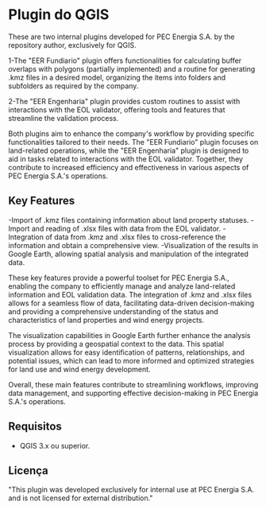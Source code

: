 # Plugin do QGIS

These are two internal plugins developed for PEC Energia S.A. by the repository author, exclusively for QGIS.

1-The "EER Fundiario" plugin offers functionalities for calculating buffer overlaps with polygons (partially implemented) and a routine for generating .kmz files in a desired model, organizing the items into folders and subfolders as required by the company.

2-The "EER Engenharia" plugin provides custom routines to assist with interactions with the EOL validator, offering tools and features that streamline the validation process.

Both plugins aim to enhance the company's workflow by providing specific functionalities tailored to their needs. The "EER Fundiario" plugin focuses on land-related operations, while the "EER Engenharia" plugin is designed to aid in tasks related to interactions with the EOL validator. Together, they contribute to increased efficiency and effectiveness in various aspects of PEC Energia S.A.'s operations.

## Key Features
-Import of .kmz files containing information about land property statuses.
-Import and reading of .xlsx files with data from the EOL validator.
-Integration of data from .kmz and .xlsx files to cross-reference the information and obtain a comprehensive view.
-Visualization of the results in Google Earth, allowing spatial analysis and manipulation of the integrated data.

These key features provide a powerful toolset for PEC Energia S.A., enabling the company to efficiently manage and analyze land-related information and EOL validation data. The integration of .kmz and .xlsx files allows for a seamless flow of data, facilitating data-driven decision-making and providing a comprehensive understanding of the status and characteristics of land properties and wind energy projects.

The visualization capabilities in Google Earth further enhance the analysis process by providing a geospatial context to the data. This spatial visualization allows for easy identification of patterns, relationships, and potential issues, which can lead to more informed and optimized strategies for land use and wind energy development.

Overall, these main features contribute to streamlining workflows, improving data management, and supporting effective decision-making in PEC Energia S.A.'s operations.


## Requisitos

- QGIS 3.x ou superior.

## Licença

"This plugin was developed exclusively for internal use at PEC Energia S.A. and is not licensed for external distribution."
